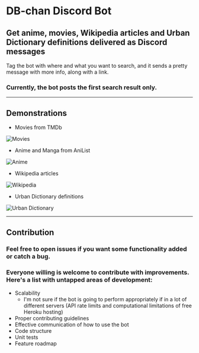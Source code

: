 # DB-chan Discord Bot
## Get anime, movies, Wikipedia articles and Urban Dictionary definitions delivered as Discord messages

Tag the bot with where and what you want to search, and it sends a pretty message with more info, along with a link.

### Currently, the bot posts the first search result only.

---
## Demonstrations
- Movies from TMDb

![Movies](https://puu.sh/Fp0uq/f95bb62c11.png)

- Anime and Manga from AniList

![Anime](https://puu.sh/Fp0Se/1063b8b966.png)

- Wikipedia articles

![Wikipedia](https://puu.sh/Fp0UL/14ae7141f5.png)

- Urban Dictionary definitions

![Urban Dictionary](https://puu.sh/Fp0Vn/7168c9ecd9.png)

---
## Contribution
### Feel free to open issues if you want some functionality added or catch a bug. 
### Everyone willing is welcome to contribute with improvements. Here's a list with untapped areas of development:
- Scalability
  - I'm not sure if the bot is going to perform appropriately if in a lot of different servers (API rate limits and computational limitations of free Heroku hosting)
- Proper contributing guidelines
- Effective communication of how to use the bot
- Code structure
- Unit tests
- Feature roadmap
